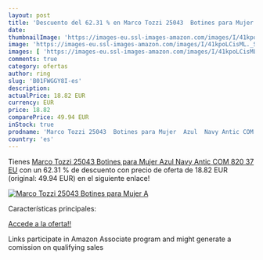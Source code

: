 ```yaml
---
layout: post
title: 'Descuento del 62.31 % en Marco Tozzi 25043  Botines para Mujer  A'
date: 
thumbnailImage: 'https://images-eu.ssl-images-amazon.com/images/I/41kpoLCisML._SL200_.jpg'
image: 'https://images-eu.ssl-images-amazon.com/images/I/41kpoLCisML._SL200_.jpg'
images: [ 'https://images-eu.ssl-images-amazon.com/images/I/41kpoLCisML._SL200_.jpg' ]
comments: true
category: ofertas
author: ring
slug: 'B01FWGGY8I-es'
description:
actualPrice: 18.82 EUR
currency: EUR
price: 18.82
comparePrice: 49.94 EUR
inStock: true
prodname: 'Marco Tozzi 25043  Botines para Mujer  Azul  Navy Antic COM 820   37 EU'
country: 'es'
---
```


Tienes [Marco Tozzi 25043  Botines para Mujer  Azul  Navy Antic COM 820   37 EU](https://www.amazon.es/dp/B01FWGGY8I/?tag=tolees-21) con un 62.31 % de descuento con precio de oferta de 18.82 EUR (original: 49.94 EUR) en el siguiente enlace!

[![Marco Tozzi 25043  Botines para Mujer  A](https://images-eu.ssl-images-amazon.com/images/I/41kpoLCisML._SL200_.jpg)](https://www.amazon.es/dp/B01FWGGY8I/?tag=tolees-21)

Características principales:


[Accede a la oferta!!](https://www.amazon.es/dp/B01FWGGY8I/?tag=tolees-21)

Links participate in Amazon Associate program and might generate a comission on qualifying sales


